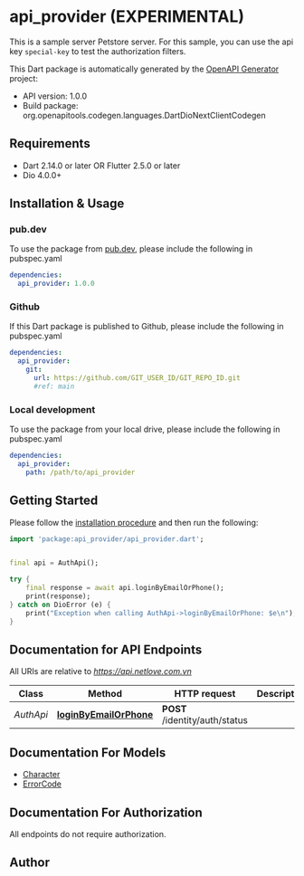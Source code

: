 # api_provider (EXPERIMENTAL)
This is a sample server Petstore server. For this sample, you can use the api key `special-key` to test the authorization filters.

This Dart package is automatically generated by the [OpenAPI Generator](https://openapi-generator.tech) project:

- API version: 1.0.0
- Build package: org.openapitools.codegen.languages.DartDioNextClientCodegen

## Requirements

* Dart 2.14.0 or later OR Flutter 2.5.0 or later
* Dio 4.0.0+

## Installation & Usage

### pub.dev
To use the package from [pub.dev](https://pub.dev), please include the following in pubspec.yaml
```yaml
dependencies:
  api_provider: 1.0.0
```

### Github
If this Dart package is published to Github, please include the following in pubspec.yaml
```yaml
dependencies:
  api_provider:
    git:
      url: https://github.com/GIT_USER_ID/GIT_REPO_ID.git
      #ref: main
```

### Local development
To use the package from your local drive, please include the following in pubspec.yaml
```yaml
dependencies:
  api_provider:
    path: /path/to/api_provider
```

## Getting Started

Please follow the [installation procedure](#installation--usage) and then run the following:

```dart
import 'package:api_provider/api_provider.dart';


final api = AuthApi();

try {
    final response = await api.loginByEmailOrPhone();
    print(response);
} catch on DioError (e) {
    print("Exception when calling AuthApi->loginByEmailOrPhone: $e\n");
}

```

## Documentation for API Endpoints

All URIs are relative to *https://api.netlove.com.vn*

Class | Method | HTTP request | Description
------------ | ------------- | ------------- | -------------
*AuthApi* | [**loginByEmailOrPhone**](doc/AuthApi.md#loginbyemailorphone) | **POST** /identity/auth/status | 


## Documentation For Models

 - [Character](doc/Character.md)
 - [ErrorCode](doc/ErrorCode.md)


## Documentation For Authorization

 All endpoints do not require authorization.


## Author




